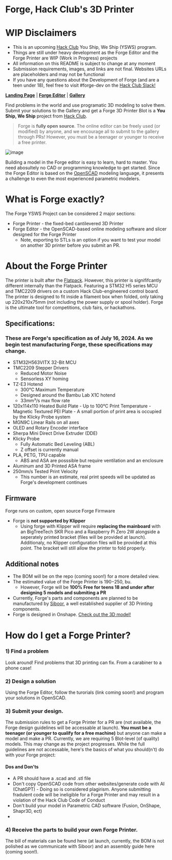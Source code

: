# Forge, Hack Club's 3D Printer 


# WIP Disclaimers 
* This is an upcoming [Hack Club](https://) You Ship, We Ship (YSWS) program.
* Things are still under heavy development as the Forge Editor and the Forge Printer are WIP (Work in Progress) projects
* All information on this README is subject to change at any moment
* Submission requirements, images, and links are not final. Websites URLs are placeholders and may not be functional
* If you have any questions about the Development of Forge (and are a teen under 18), feel free to visit #forge-dev on the [Hack Club Slack!](https://hackclub.com/arcade/?param=slack)

**[Landing Page](https://forge.hackclub.com)** | **[Forge Editor](https://forge.hackclub.com/editor)** | **[Gallery](https://forge.hackclub.com/gallery)**

Find problems in the world and use programatic 3D modeling to solve them. Submit your solutions to the Gallery and get a Forge 3D Printer
Blot is a **You Ship, We Ship** project from [Hack Club](https://hackclub.com). 

> Forge is **fully open source**. The online editor can be freely used (or modified) by anyone, and we encourage all to submit to the gallery through PRs! However, you must be a teenager or younger to receive a free printer.

![image](https://github.com/Patcybermind/Project-Moonlight/assets/97562509/da8007c4-607d-4d73-ad87-6afdcd655585)

Building a model in the Forge editor is easy to learn, hard to master. You need abosultely no CAD or programming knowledge to get started. Since the Forge Editor is based on the [OpenSCAD](https://openscad.org) modeling language, it presents a challenge to even the most experienced parametric modelers. 

# What is Forge exactly?

The Forge YSWS Project can be considered 2 major sections:
* Forge Printer - the fixed-bed cantilevered 3D Printer 
* Forge Editor - the OpenSCAD-based online modeling software and slicer designed for the Forge Printer
    - Note, exporting to STLs is an option if you want to test your model on another 3D printer before you submit an PR.  

# About the Forge Printer

The printer is built after the [Flatpack](https://github.com/eponra/flatpack). However, this printer is signififcantly different internally than the Flatpack. Featuring a STM32 H5 series MCU and TMC2209 drivers on a custom Hack Club-engineered control board. The printer is designed to fit inside a filament box when folded, only taking up 220x210x75mm (not including the power supply or spool holder). Forge is the ultimate tool for competitions, club fairs, or hackathons.

## Specifications:

### These are Forge's specification as of July 16, 2024. As we begin test manufacturing Forge, these specifications may change.

 * STM32H563VITX 32-Bit MCU
 * TMC2209 Stepper Drivers
     - Reduced Motor Noise
     - Sensorless XY homing  
 * TZ-E3 Hotend
     - 300°C Maximum Temperature
     - Designed around the Bambu Lab X1C hotend
     - 33mm³/s max flow rate
 * 120x114x110 Heated Build Plate
       - Up to 100°C Print Temperature
       - Magnetic Textured PEI Plate
       - A small portion of print area is occupied by the Klicky Probe system
 * MGN9C Linear Rails on all axes
 * OLED and Rotary Encoder interface
 * Sherpa Mini Direct Drive Extruder (DDE)
 * Klicky Probe
      - Fully Automatic Bed Leveling (ABL)
      - Z offset is currently manual
 * PLA, PETG, TPU capable
      - ABS and ASA are posssible but require ventilation and an enclosure
 * Aluminum and 3D Printed ASA frame
 * 250mm/s Tested Print Velocity
      - This number is an estimate, real print speeds will be updated as Forge's development continues

## Firmware

 Forge runs on custom, open source Forge Firmware
* Forge is **not supported by Klipper**
   - Using forge with Klipper will require **replacing the mainboard** with an BigTreeTech SKR Pico and a Raspberry Pi Zero 2W alongside a seperately printed bracket (files will be provided at launch). Additionaly, no Klipper configuration files will be provided at this point. The bracket will still allow the printer to fold properly. 

## Additional notes

* The BOM will be on the repo (coming soon!) for a more detailed view. 
* The estimated value of the Forge Printer is $190-$250, bu.
   - However, Forge will be **100% Free for teens 18 and under after designing 5 models and submiting a PR**
*   Currently, Forge's parts and components are planned to be manufactured by [Siboor](https://www.siboor.com), a well established supplier of 3D Printing components.
*   Forge is designed in Onshape. [Check out the 3D model!](https://cad.onshape.com/documents/490fa34c5c188f9b01dad5d1/w/4ce61de39bd6c276033d903d/e/7a262062418efbefd9181a13?renderMode=0&uiState=6696ce6038c5ba5455f5be75)

# How do I get a Forge Printer?

### 1) Find a problem

Look around! Find problems that 3D printing can fix. From a carabiner to a phone case!  

### 2) Design a solution

Using the Forge Editor, follow the turorials (link coming soon!) and program your solutions in OpenSCAD.  

### 3) Submit your design.

The submission rules to get a Forge Printer for a PR are (not available, the Forge design guidelines will be accessable at launch). **You must be a teenager (or younger to qualify for a free machine)** but anyone can make a model and make a PR. Currently, we are requiring 5 Blot-level (of quality) models. This may change as the project progresses. While the full guidelines are not accessable, here's the basics of what you should(n't) do with your Forge project:

#### Dos and Don'ts
 * A PR should have a .scad and .stl file
 * Don't copy OpenSCAD code from other websites/generate code with AI (ChatGPT)
        - Doing so is considered plagirism. Anyone submitting fradulent code will be ineligible for a Forge Printer and may result in a violation of the Hack Club Code of Conduct
 * Don't build your model in Parametric CAD software (Fusion, OnShape, Shapr3D, ect)
 *   
 

### 4) Receive the parts to build your own Forge Printer.

The bill of materials can be found here (at launch, currently, the BOM is not polished as we communicate with Siboor) and an assembly guide here (coming soon!).





